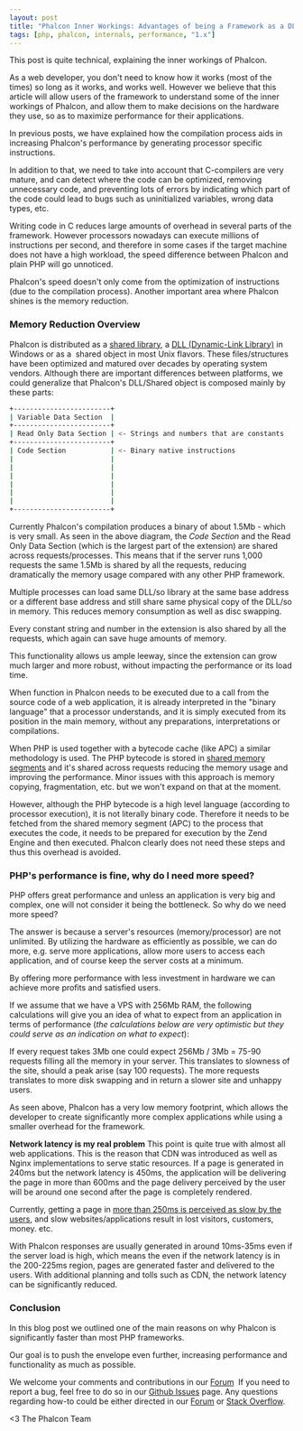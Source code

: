 ```yaml
---
layout: post
title: "Phalcon Inner Workings: Advantages of being a Framework as a DLL/SO"
tags: [php, phalcon, internals, performance, "1.x"]
---
```

This post is quite technical, explaining the inner workings of Phalcon. 

As a web developer, you don't need to know how it works (most of the times) so long as it works, and works well. However we believe that this article will allow users of the framework to understand some of the inner workings of Phalcon, and allow them to make decisions on the hardware they use, so as to maximize performance for their applications.

<!--more-->
In previous posts, we have explained how the compilation process aids in increasing Phalcon's performance by generating processor specific instructions.

In addition to that, we need to take into account that C-compilers are very mature, and can detect where the code can be optimized, removing unnecessary code, and preventing lots of errors by indicating which part of the code could lead to bugs such as uninitialized variables, wrong data types, etc.

Writing code in C reduces large amounts of overhead in several parts of the framework. However processors nowadays can execute millions of instructions per second, and therefore in some cases if the target machine does not have a high workload, the speed difference between Phalcon and plain PHP will go unnoticed.

Phalcon's speed doesn't only come from the optimization of instructions (due to the compilation process). Another important area where Phalcon shines is the memory reduction.

### Memory Reduction Overview
Phalcon is distributed as a [shared library](http://en.wikipedia.org/wiki/Library_(computing)), a [DLL (Dynamic-Link Library)](http://en.wikipedia.org/wiki/Dynamic-link_library) in Windows or as a  shared object in most Unix flavors. These files/structures have been optimized and matured over decades by operating system vendors. Although there are important differences between platforms, we could generalize that Phalcon's DLL/Shared object is composed mainly by these parts:

```sh
+------------------------+
| Variable Data Section  |
+------------------------+
| Read Only Data Section | <- Strings and numbers that are constants
+------------------------+
| Code Section           | <- Binary native instructions
|                        |
|                        |
|                        |
|                        |
|                        |
|                        |
+------------------------+
```

Currently Phalcon's compilation produces a binary of about 1.5Mb - which is very small. As seen in the above diagram, the *Code Section* and the Read Only Data Section (which is the largest part of the extension) are shared across requests/processes. This means that if the server runs 1,000 requests the same 1.5Mb is shared by all the requests, reducing dramatically the memory usage compared with any other PHP framework. 

Multiple processes can load same DLL/so library at the same base address or a different base address and still share same physical copy of the DLL/so in memory. This reduces memory consumption as well as disc swapping.

Every constant string and number in the extension is also shared by all the requests, which again can save huge amounts of memory.

This functionality allows us ample leeway, since the extension can grow much larger and more robust, without impacting the performance or its load time.

When function in Phalcon needs to be executed due to a call from the source code of a web application, it is already interpreted in the "binary language" that a processor understands, and it is simply executed from its position in the main memory, without any preparations, interpretations or compilations.

When PHP is used together with a bytecode cache (like APC) a similar methodology is used. The PHP bytecode is stored in [shared memory segments](http://en.wikipedia.org/wiki/Memory-mapped_file) and it's shared across requests reducing the memory usage and improving the performance. Minor issues with this approach is memory copying, fragmentation, etc. but we won't expand on that at the moment.

However, although the PHP bytecode is a high level language (according to processor execution), it is not literally binary code. Therefore it needs to be fetched from the shared memory segment (APC) to the process that executes the code, it needs to be prepared for execution by the Zend Engine and then executed. Phalcon clearly does not need these steps and thus this overhead is avoided. 

### PHP's performance is fine, why do I need more speed?
PHP offers great performance and unless an application is very big and complex, one will not consider it being the bottleneck. So why do we need more speed?

The answer is because a server's resources (memory/processor) are not unlimited. By utilizing the hardware as efficiently as possible, we can do more, e.g. serve more applications, allow more users to access each application, and of course keep the server costs at a minimum.

By offering more performance with less investment in hardware we can achieve more profits and satisfied users.

If we assume that we have a VPS with 256Mb RAM, the following calculations will give you an idea of what to expect from an application in terms of performance (*the calculations below are very optimistic but they could serve as an indication on what to expect*):

If every request takes 3Mb one could expect 256Mb / 3Mb = 75-90 requests filling all the memory in your server. This translates to slowness of the site, should a peak arise (say 100 requests). The more requests translates to more disk swapping and in return a slower site and unhappy users.

As seen above, Phalcon has a very low memory footprint, which allows the developer to create significantly more complex applications while using a smaller overhead for the framework.

**Network latency is my real problem**
This point is quite true with almost all web applications. This is the reason that CDN was introduced as well as Nginx implementations to serve static resources. If a page is generated in 240ms but the network latency is 450ms, the application will be delivering the page in more than 600ms and the page delivery perceived by the user will be around one second after the page is completely rendered.

Currently, getting a page in [more than 250ms is perceived as slow by the users](http://www.nytimes.com/2012/03/01/technology/impatient-web-users-flee-slow-loading-sites.html?pagewanted=all&_r=0), and slow websites/applications result in lost visitors, customers, money. etc.

With Phalcon responses are usually generated in around 10ms-35ms even if the server load is high, which means the even if the network latency is in the 200-225ms region, pages are generated faster and delivered to the users. With additional planning and tolls such as CDN, the network latency can be significantly reduced.

### Conclusion
In this blog post we outlined one of the main reasons on why Phalcon is significantly faster than most PHP frameworks. 

Our goal is to push the envelope even further, increasing performance and functionality as much as possible. 

We welcome your comments and contributions in our [Forum](https://forum.phalcon.io "Forum")  If you need to report a bug, feel free to do so in our [Github Issues](https://github.com/phalcon/cphalcon/issues?state=open) page. Any questions regarding how-to could be either directed in our [Forum](https://forum.phalcon.io "Forum") or [Stack Overflow](http://stackoverflow.com/questions/tagged/phalcon).


<3 The Phalcon Team
